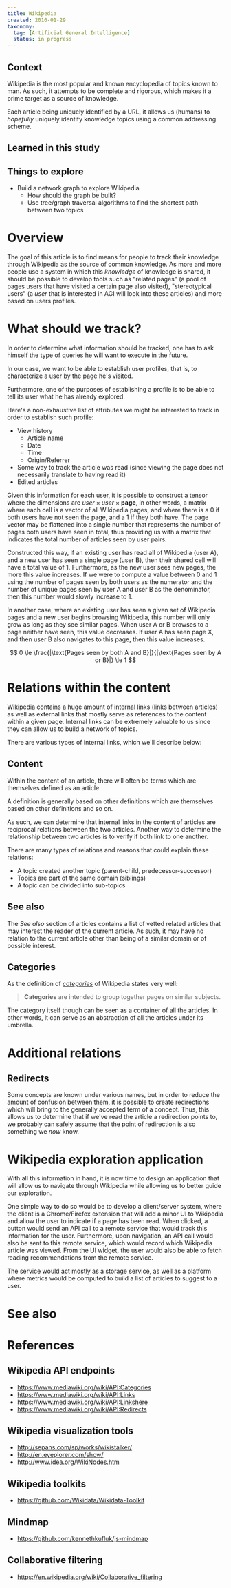 ```yaml
---
title: Wikipedia
created: 2016-01-29
taxonomy:
  tag: [Artificial General Intelligence]
  status: in progress
---
```


## Context
Wikipedia is the most popular and known encyclopedia of topics known to man. As such, it attempts to be complete and rigorous, which makes it a prime target as a source of knowledge.

Each article being uniquely identified by a URL, it allows us (humans) to *hopefully* uniquely identify knowledge topics using a common addressing scheme.

## Learned in this study

## Things to explore
* Build a network graph to explore Wikipedia
	* How should the graph be built?
	* Use tree/graph traversal algorithms to find the shortest path between two topics

# Overview
The goal of this article is to find means for people to track their knowledge through Wikipedia as the source of common knowledge. As more and more people use a system in which this *knowledge* of knowledge is shared, it should be possible to develop tools such as "related pages" (a pool of pages users that have visited a certain page also visited), "stereotypical users" (a *user* that is interested in AGI will look into these articles) and more based on users profiles.

# What should we track?
In order to determine what information should be tracked, one has to ask himself the type of queries he will want to execute in the future.

In our case, we want to be able to establish user profiles, that is, to characterize a user by the page he's visited.

Furthermore, one of the purposes of establishing a profile is to be able to tell its user what he has already explored.

Here's a non-exhaustive list of attributes we might be interested to track in order to establish such profile:

* View history
	* Article name
	* Date
	* Time
	* Origin/Referrer
* Some way to track the article was read (since viewing the page does not necessarily translate to having read it)
* Edited articles

Given this information for each user, it is possible to construct a tensor where the dimensions are $user \times user \times \boldsymbol{page}$, in other words, a matrix where each cell is a vector of all Wikipedia pages, and where there is a 0 if both users have not seen the page, and a 1 if they both have. The page vector may be flattened into a single number that represents the number of pages both users have seen in total, thus providing us with a matrix that indicates the total number of articles seen by user pairs.

Constructed this way, if an existing user has read all of Wikipedia (user A), and a new user has seen a single page (user B), then their shared cell will have a total value of 1. Furthermore, as the new user sees new pages, the more this value increases. If we were to compute a value between 0 and 1 using the number of pages seen by both users as the numerator and the number of unique pages seen by user A and user B as the denominator, then this number would slowly increase to 1.

In another case, where an existing user has seen a given set of Wikipedia pages and a new user begins browsing Wikipedia, this number will only grow as long as they see similar pages. When user A or B browses to a page neither have seen, this value decreases. If user A has seen page X, and then user B also navigates to this page, then this value increases.

$$
0 \le \frac{|\text{Pages seen by both A and B}|}{|\text{Pages seen by A or B}|} \le 1
$$

# Relations within the content
Wikipedia contains a huge amount of internal links (links between articles) as well as external links that mostly serve as references to the content within a given page. Internal links can be extremely valuable to us since they can allow us to build a network of topics.

There are various types of internal links, which we'll describe below:

## Content
Within the content of an article, there will often be terms which are themselves defined as an article.

A definition is generally based on other definitions which are themselves based on other definitions and so on.

As such, we can determine that internal links in the content of articles are reciprocal relations between the two articles. Another way to determine the relationship between two articles is to verify if both link to one another.

There are many types of relations and reasons that could explain these relations:
* A topic created another topic (parent-child, predecessor-successor)
* Topics are part of the same domain (siblings)
* A topic can be divided into sub-topics

## See also
The *See also* section of articles contains a list of vetted related articles that may interest the reader of the current article. As such, it may have no relation to the current article other than being of a similar domain or of possible interest.

## Categories
As the definition of *[categories](https://en.Wikipedia.org/wiki/Help:Category)* of Wikipedia states very well:

> **Categories** are intended to group together pages on similar subjects.

The category itself though can be seen as a container of all the articles. In other words, it can serve as an abstraction of all the articles under its umbrella.

# Additional relations
## Redirects
Some concepts are known under various names, but in order to reduce the amount of confusion between them, it is possible to create redirections which will bring to the generally accepted term of a concept. Thus, this allows us to determine that if we've read the article a redirection points to, we probably can safely assume that the point of redirection is also something we *now* know.

# Wikipedia exploration application
With all this information in hand, it is now time to design an application that will allow us to navigate through Wikipedia while allowing us to better guide our exploration.

One simple way to do so would be to develop a client/server system, where the client is a Chrome/Firefox extension that will add a minor UI to Wikipedia and allow the user to indicate if a page has been read. When clicked, a button would send an API call to a remote service that would track this information for the user. Furthermore, upon navigation, an API call would also be sent to this remote service, which would record which Wikipedia article was viewed. From the UI widget, the user would also be able to fetch reading recommendations from the remote service.

The service would act mostly as a storage service, as well as a platform where metrics would be computed to build a list of articles to suggest to a user.

# See also

# References
## Wikipedia API endpoints
* https://www.mediawiki.org/wiki/API:Categories
* https://www.mediawiki.org/wiki/API:Links
* https://www.mediawiki.org/wiki/API:Linkshere
* https://www.mediawiki.org/wiki/API:Redirects

## Wikipedia visualization tools
* http://sepans.com/sp/works/wikistalker/
* http://en.eyeplorer.com/show/
* http://www.idea.org/WikiNodes.htm

## Wikipedia toolkits
* https://github.com/Wikidata/Wikidata-Toolkit

## Mindmap
* https://github.com/kennethkufluk/js-mindmap

## Collaborative filtering
* https://en.wikipedia.org/wiki/Collaborative_filtering
